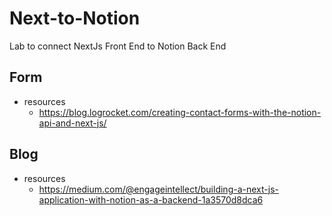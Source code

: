 # Next-to-Notion
Lab to connect NextJs Front End to Notion Back End

## Form
- resources
  - https://blog.logrocket.com/creating-contact-forms-with-the-notion-api-and-next-js/  

## Blog
- resources
  - https://medium.com/@engageintellect/building-a-next-js-application-with-notion-as-a-backend-1a3570d8dca6 
